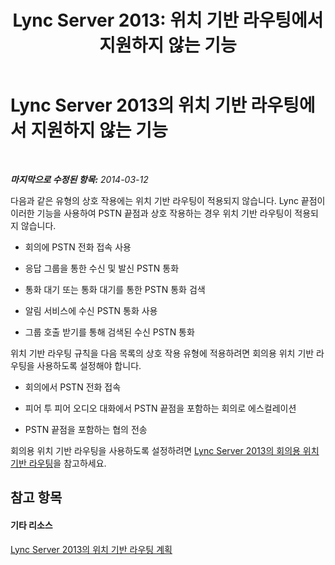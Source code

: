 ﻿---
title: 'Lync Server 2013: 위치 기반 라우팅에서 지원하지 않는 기능'
TOCTitle: 위치 기반 라우팅에서 지원하지 않는 기능
ms:assetid: c3d54953-a7d6-4465-a6c3-ae411b2d8ea9
ms:mtpsurl: https://technet.microsoft.com/ko-kr/library/JJ994071(v=OCS.15)
ms:contentKeyID: 52056955
ms.date: 08/10/2015
mtps_version: v=OCS.15
ms.translationtype: HT
---

# Lync Server 2013의 위치 기반 라우팅에서 지원하지 않는 기능

 

_**마지막으로 수정된 항목:** 2014-03-12_

다음과 같은 유형의 상호 작용에는 위치 기반 라우팅이 적용되지 않습니다. Lync 끝점이 이러한 기능을 사용하여 PSTN 끝점과 상호 작용하는 경우 위치 기반 라우팅이 적용되지 않습니다.

  - 회의에 PSTN 전화 접속 사용

  - 응답 그룹을 통한 수신 및 발신 PSTN 통화

  - 통화 대기 또는 통화 대기를 통한 PSTN 통화 검색

  - 알림 서비스에 수신 PSTN 통화 사용

  - 그룹 호출 받기를 통해 검색된 수신 PSTN 통화

위치 기반 라우팅 규칙을 다음 목록의 상호 작용 유형에 적용하려면 회의용 위치 기반 라우팅을 사용하도록 설정해야 합니다.

  - 회의에서 PSTN 전화 접속

  - 피어 투 피어 오디오 대화에서 PSTN 끝점을 포함하는 회의로 에스컬레이션

  - PSTN 끝점을 포함하는 협의 전송

회의용 위치 기반 라우팅을 사용하도록 설정하려면 [Lync Server 2013의 회의용 위치 기반 라우팅](lync-server-2013-location-based-routing-for-conferencing.md)을 참고하세요.

## 참고 항목

#### 기타 리소스

[Lync Server 2013의 위치 기반 라우팅 계획](lync-server-2013-planning-for-location-based-routing.md)

